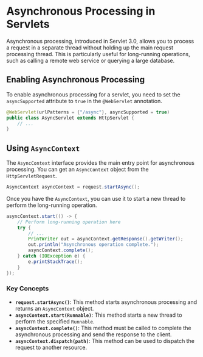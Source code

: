 # Asynchronous Processing in Servlets

Asynchronous processing, introduced in Servlet 3.0, allows you to process a request in a separate thread without holding up the main request processing thread. This is particularly useful for long-running operations, such as calling a remote web service or querying a large database.

## Enabling Asynchronous Processing

To enable asynchronous processing for a servlet, you need to set the `asyncSupported` attribute to `true` in the `@WebServlet` annotation.

```java
@WebServlet(urlPatterns = {"/async"}, asyncSupported = true)
public class AsyncServlet extends HttpServlet {
    // ...
}
```

## Using `AsyncContext`

The `AsyncContext` interface provides the main entry point for asynchronous processing. You can get an `AsyncContext` object from the `HttpServletRequest`.

```java
AsyncContext asyncContext = request.startAsync();
```

Once you have the `AsyncContext`, you can use it to start a new thread to perform the long-running operation.

```java
asyncContext.start(() -> {
    // Perform long-running operation here
    try {
        // ...
        PrintWriter out = asyncContext.getResponse().getWriter();
        out.println("Asynchronous operation complete.");
        asyncContext.complete();
    } catch (IOException e) {
        e.printStackTrace();
    }
});
```

### Key Concepts

-   **`request.startAsync()`**: This method starts asynchronous processing and returns an `AsyncContext` object.
-   **`asyncContext.start(Runnable)`**: This method starts a new thread to perform the specified `Runnable`.
-   **`asyncContext.complete()`**: This method must be called to complete the asynchronous processing and send the response to the client.
-   **`asyncContext.dispatch(path)`**: This method can be used to dispatch the request to another resource.
